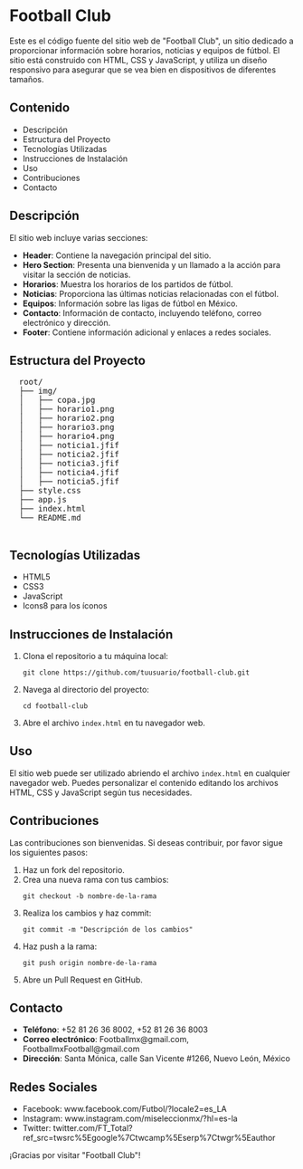 <h1>Football Club</h1>
<p>Este es el código fuente del sitio web de "Football Club", un sitio dedicado a proporcionar información sobre horarios, noticias y equipos de fútbol. El sitio está construido con HTML, CSS y JavaScript, y utiliza un diseño responsivo para asegurar que se vea bien en dispositivos de diferentes tamaños.</p>
  
  <h2>Contenido</h2>
  <ul>
    <li>Descripción</li>
    <li>Estructura del Proyecto</li>
    <li>Tecnologías Utilizadas</li>
    <li>Instrucciones de Instalación</li>
    <li>Uso</li>
    <li>Contribuciones</li>
    <li>Contacto</li>
  </ul>
  
  <h2>Descripción</h2>
  <p>El sitio web incluye varias secciones:</p>
  <ul>
    <li><strong>Header</strong>: Contiene la navegación principal del sitio.</li>
    <li><strong>Hero Section</strong>: Presenta una bienvenida y un llamado a la acción para visitar la sección de noticias.</li>
    <li><strong>Horarios</strong>: Muestra los horarios de los partidos de fútbol.</li>
    <li><strong>Noticias</strong>: Proporciona las últimas noticias relacionadas con el fútbol.</li>
    <li><strong>Equipos</strong>: Información sobre las ligas de fútbol en México.</li>
    <li><strong>Contacto</strong>: Información de contacto, incluyendo teléfono, correo electrónico y dirección.</li>
    <li><strong>Footer</strong>: Contiene información adicional y enlaces a redes sociales.</li>
  </ul>

  <h2>Estructura del Proyecto</h2>
  <pre>
  root/
  ├── img/
  │   ├── copa.jpg
  │   ├── horario1.png
  │   ├── horario2.png
  │   ├── horario3.png
  │   ├── horario4.png
  │   ├── noticia1.jfif
  │   ├── noticia2.jfif
  │   ├── noticia3.jfif
  │   ├── noticia4.jfif
  │   ├── noticia5.jfif
  ├── style.css
  ├── app.js
  ├── index.html
  └── README.md
  </pre>

  <h2>Tecnologías Utilizadas</h2>
  <ul>
    <li>HTML5</li>
    <li>CSS3</li>
    <li>JavaScript</li>
    <li>Icons8 para los íconos</li>
  </ul>

  <h2>Instrucciones de Instalación</h2>
  <ol>
    <li>Clona el repositorio a tu máquina local:
      <pre><code>git clone https://github.com/tuusuario/football-club.git</code></pre>
    </li>
    <li>Navega al directorio del proyecto:
      <pre><code>cd football-club</code></pre>
    </li>
    <li>Abre el archivo <code>index.html</code> en tu navegador web.</li>
  </ol>

  <h2>Uso</h2>
  <p>El sitio web puede ser utilizado abriendo el archivo <code>index.html</code> en cualquier navegador web. Puedes personalizar el contenido editando los archivos HTML, CSS y JavaScript según tus necesidades.</p>

  <h2>Contribuciones</h2>
  <p>Las contribuciones son bienvenidas. Si deseas contribuir, por favor sigue los siguientes pasos:</p>
  <ol>
    <li>Haz un fork del repositorio.</li>
    <li>Crea una nueva rama con tus cambios:
      <pre><code>git checkout -b nombre-de-la-rama</code></pre>
    </li>
    <li>Realiza los cambios y haz commit:
      <pre><code>git commit -m "Descripción de los cambios"</code></pre>
    </li>
    <li>Haz push a la rama:
      <pre><code>git push origin nombre-de-la-rama</code></pre>
    </li>
    <li>Abre un Pull Request en GitHub.</li>
  </ol>

  <h2>Contacto</h2>
  <ul>
    <li><strong>Teléfono</strong>: +52 81 26 36 8002, +52 81 26 36 8003</li>
    <li><strong>Correo electrónico</strong>: Footballmx@gmail.com, FootballmxFootball@gmail.com</li>
    <li><strong>Dirección</strong>: Santa Mónica, calle San Vicente #1266, Nuevo León, México</li>
  </ul>

  <h2>Redes Sociales</h2>
  <ul>
    <li>Facebook: www.facebook.com/Futbol/?locale2=es_LA</li>
    <li>Instagram: www.instagram.com/miseleccionmx/?hl=es-la</li>
    <li>Twitter: twitter.com/FT_Total?ref_src=twsrc%5Egoogle%7Ctwcamp%5Eserp%7Ctwgr%5Eauthor</li>
  </ul>

  <p>¡Gracias por visitar "Football Club"!</p>
